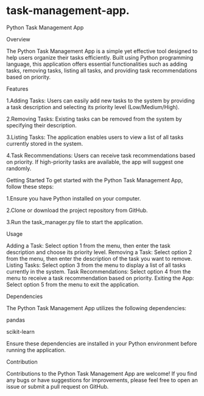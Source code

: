 # task-management-app.
Python Task Management App

Overview

The Python Task Management App is a simple yet effective tool designed to help users organize their tasks efficiently. Built using Python programming language, this application offers essential functionalities such as adding tasks, removing tasks, listing all tasks, and providing task recommendations based on priority.

Features

1.Adding Tasks: Users can easily add new tasks to the system by providing a task description and selecting its priority level (Low/Medium/High).

2.Removing Tasks: Existing tasks can be removed from the system by specifying their description.

3.Listing Tasks: The application enables users to view a list of all tasks currently stored in the system.

4.Task Recommendations: Users can receive task recommendations based on priority. If high-priority tasks are available, the app will suggest one randomly.

Getting Started
To get started with the Python Task Management App, follow these steps:

1.Ensure you have Python installed on your computer.

2.Clone or download the project repository from GitHub.

3.Run the task_manager.py file to start the application.

Usage

Adding a Task: Select option 1 from the menu, then enter the task description and choose its priority level.
Removing a Task: Select option 2 from the menu, then enter the description of the task you want to remove.
Listing Tasks: Select option 3 from the menu to display a list of all tasks currently in the system.
Task Recommendations: Select option 4 from the menu to receive a task recommendation based on priority.
Exiting the App: Select option 5 from the menu to exit the application.

Dependencies

The Python Task Management App utilizes the following dependencies:

pandas

scikit-learn

Ensure these dependencies are installed in your Python environment before running the application.

Contribution

Contributions to the Python Task Management App are welcome! If you find any bugs or have suggestions for improvements, please feel free to open an issue or submit a pull request on GitHub.

